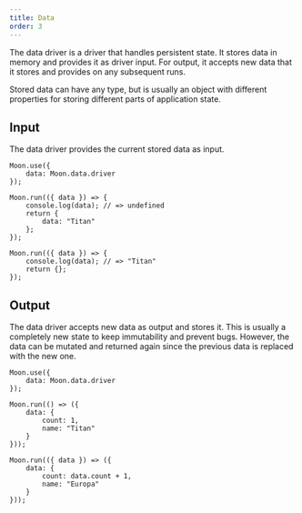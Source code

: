 ```yaml
---
title: Data
order: 3
---
```


The data driver is a driver that handles persistent state. It stores data in memory and provides it as driver input. For output, it accepts new data that it stores and provides on any subsequent runs.

Stored data can have any type, but is usually an object with different properties for storing different parts of application state.

## Input

The data driver provides the current stored data as input.

```play
Moon.use({
	data: Moon.data.driver
});

Moon.run(({ data }) => {
	console.log(data); // => undefined
	return {
		data: "Titan"
	};
});

Moon.run(({ data }) => {
	console.log(data); // => "Titan"
	return {};
});
```

## Output

The data driver accepts new data as output and stores it. This is usually a completely new state to keep immutability and prevent bugs. However, the data can be mutated and returned again since the previous data is replaced with the new one.

```play
Moon.use({
	data: Moon.data.driver
});

Moon.run(() => ({
	data: {
		count: 1,
		name: "Titan"
	}
}));

Moon.run(({ data }) => ({
	data: {
		count: data.count + 1,
		name: "Europa"
	}
}));
```
